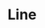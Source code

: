 <script setup>
import ShapeProps from "../../../../src/components/ShapeProps.vue";
</script>

# Line

<ShapeProps :shapeName="'Line'" />
